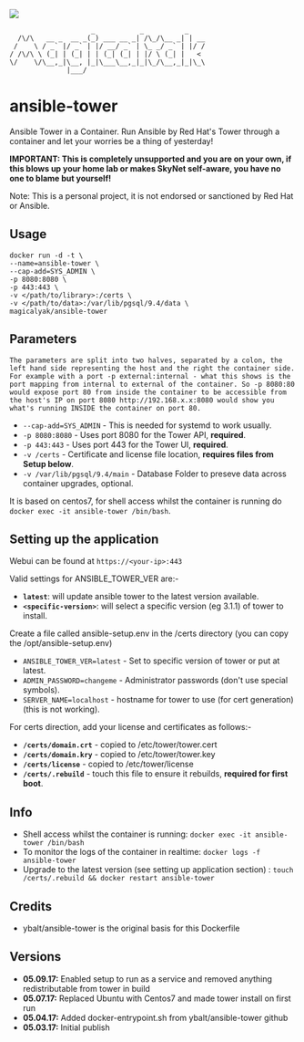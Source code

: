 [![](https://images.microbadger.com/badges/image/magicalyak/ansible-tower.svg)](https://microbadger.com/images/magicalyak/ansible-tower "Get your own image badge on microbadger.com")
```
                    _           _          _    
  /\/\   __ _  __ _(_) ___ __ _| /\_/\__ _| | __
 /    \ / _` |/ _` | |/ __/ _` | \_ _/ _` | |/ /
/ /\/\ \ (_| | (_| | | (_| (_| | |/ \ (_| |   < 
\/    \/\__,_|\__, |_|\___\__,_|_|\_/\__,_|_|\_\
              |___/                             
```

# ansible-tower
Ansible Tower in a Container. Run Ansible by Red Hat's Tower through a container and let your worries be a thing of yesterday!

**IMPORTANT: This is completely unsupported and you are on your own, if this blows up your home lab or makes SkyNet self-aware, you have no one to blame but yourself!**

Note: This is a personal project, it is not endorsed or sanctioned by Red Hat or Ansible.

## Usage
```
docker run -d -t \
--name=ansible-tower \
--cap-add=SYS_ADMIN \
-p 8080:8080 \
-p 443:443 \
-v </path/to/library>:/certs \
-v </path/to/data>:/var/lib/pgsql/9.4/data \
magicalyak/ansible-tower
```
## Parameters

`The parameters are split into two halves, separated by a colon, the left hand side representing the host and the right the container side. 
For example with a port -p external:internal - what this shows is the port mapping from internal to external of the container.
So -p 8080:80 would expose port 80 from inside the container to be accessible from the host's IP on port 8080
http://192.168.x.x:8080 would show you what's running INSIDE the container on port 80.`

* `--cap-add=SYS_ADMIN` - This is needed for systemd to work usually.
* `-p 8080:8080` - Uses port 8080 for the Tower API, **required**.
* `-p 443:443` - Uses port 443 for the Tower UI, **required**.
* `-v /certs` - Certificate and license file location, **requires files from Setup below**.
* `-v /var/lib/pgsql/9.4/main` - Database Folder to preseve data across container upgrades, optional.

It is based on centos7, for shell access whilst the container is running do `docker exec -it ansible-tower /bin/bash`.

## Setting up the application
Webui can be found at `https://<your-ip>:443`

Valid settings for ANSIBLE_TOWER_VER are:-
+ **`latest`**: will update ansible tower to the latest version available.
+ **`<specific-version>`**: will select a specific version (eg 3.1.1) of tower to install.

Create a file called ansible-setup.env in the /certs directory (you can copy the /opt/ansible-setup.env)
* `ANSIBLE_TOWER_VER=latest` - Set to specific version of tower or put at latest.
* `ADMIN_PASSWORD=changeme` - Administrator passwords (don't use special symbols).
* `SERVER_NAME=localhost` - hostname for tower to use (for cert generation) (this is not working). 

For certs direction, add your license and certificates as follows:-
+ **`/certs/domain.crt`** - copied to /etc/tower/tower.cert
+ **`/certs/domain.kry`** - copied to /etc/tower/tower.key
+ **`/certs/license`** - copied to /etc/tower/license
+ **`/certs/.rebuild`** - touch this file to ensure it rebuilds, **required for first boot**.

## Info

* Shell access whilst the container is running: `docker exec -it ansible-tower /bin/bash`
* To monitor the logs of the container in realtime: `docker logs -f ansible-tower`
* Upgrade to the latest version (see setting up application section) : `touch /certs/.rebuild && docker restart ansible-tower`

## Credits
* ybalt/ansible-tower is the original basis for this Dockerfile

## Versions
+ **05.09.17:** Enabled setup to run as a service and removed anything redistributable from tower in build
+ **05.07.17:** Replaced Ubuntu with Centos7 and made tower install on first run
+ **05.04.17:** Added docker-entrypoint.sh from ybalt/ansible-tower github
+ **05.03.17:** Initial publish

